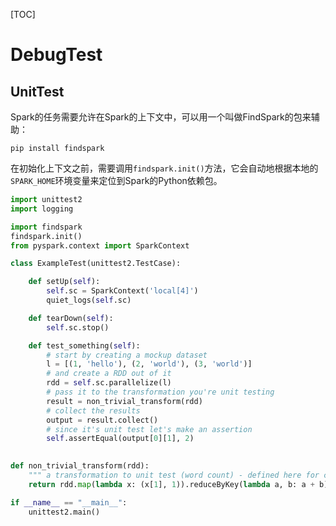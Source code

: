 [TOC]

# DebugTest

## UnitTest

Spark的任务需要允许在Spark的上下文中，可以用一个叫做FindSpark的包来辅助：

``` 
pip install findspark 
```

在初始化上下文之前，需要调用```findspark.init()```方法，它会自动地根据本地的`SPARK_HOME`环境变量来定位到Spark的Python依赖包。

``` python
import unittest2
import logging

import findspark
findspark.init()
from pyspark.context import SparkContext

class ExampleTest(unittest2.TestCase):

    def setUp(self):
        self.sc = SparkContext('local[4]')
        quiet_logs(self.sc)

    def tearDown(self):
        self.sc.stop()

    def test_something(self):
        # start by creating a mockup dataset
        l = [(1, 'hello'), (2, 'world'), (3, 'world')]
        # and create a RDD out of it
        rdd = self.sc.parallelize(l)
        # pass it to the transformation you're unit testing
        result = non_trivial_transform(rdd)        
        # collect the results
        output = result.collect()
        # since it's unit test let's make an assertion
        self.assertEqual(output[0][1], 2)
        

def non_trivial_transform(rdd):
    """ a transformation to unit test (word count) - defined here for convenience only"""
    return rdd.map(lambda x: (x[1], 1)).reduceByKey(lambda a, b: a + b)

if __name__ == "__main__":
    unittest2.main()
```
